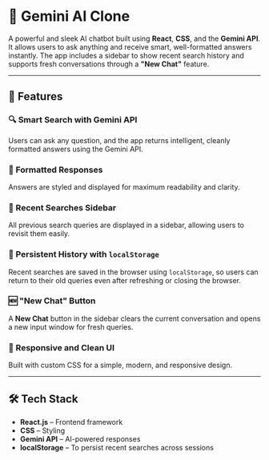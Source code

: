 # 🧠 Gemini AI Clone

A powerful and sleek AI chatbot built using **React**, **CSS**, and the **Gemini API**. It allows users to ask anything and receive smart, well-formatted answers instantly. The app includes a sidebar to show recent search history and supports fresh conversations through a **"New Chat"** feature.

---

## 🚀 Features

### 🔍 Smart Search with Gemini API  
Users can ask any question, and the app returns intelligent, cleanly formatted answers using the Gemini API.

### 📝 Formatted Responses  
Answers are styled and displayed for maximum readability and clarity.

### 🧾 Recent Searches Sidebar  
All previous search queries are displayed in a sidebar, allowing users to revisit them easily.

### 💾 Persistent History with `localStorage`  
Recent searches are saved in the browser using `localStorage`, so users can return to their old queries even after refreshing or closing the browser.

### 🆕 "New Chat" Button  
A **New Chat** button in the sidebar clears the current conversation and opens a new input window for fresh queries.

### 🎨 Responsive and Clean UI  
Built with custom CSS for a simple, modern, and responsive design.

---

## 🛠️ Tech Stack

- **React.js** – Frontend framework  
- **CSS** – Styling  
- **Gemini API** – AI-powered responses  
- **localStorage** – To persist recent searches across sessions
